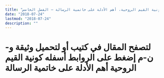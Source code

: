 ```yaml
---
title: "كونية القيم الروحية، أهم الأدلة على خاتمية الرسالة – الفصل الخامس"
date: "2018-07-24"
lastmod: "2018-07-24"
description: ""
---
```

# **لتصفح المقال في كتيب أو لتحميل وثيقة و-ن-م إضغط على الروابط أسفله** **كونية القيم الروحية أهم الأدلة على خاتمية الرسالة**

###